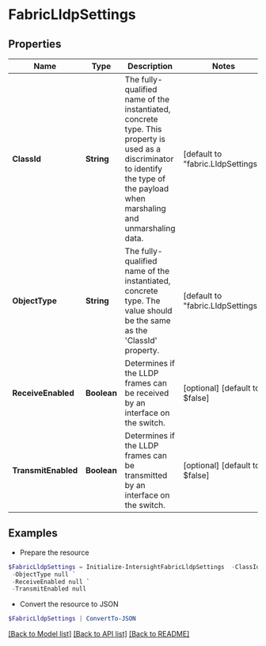 # FabricLldpSettings
## Properties

Name | Type | Description | Notes
------------ | ------------- | ------------- | -------------
**ClassId** | **String** | The fully-qualified name of the instantiated, concrete type. This property is used as a discriminator to identify the type of the payload when marshaling and unmarshaling data. | [default to "fabric.LldpSettings"]
**ObjectType** | **String** | The fully-qualified name of the instantiated, concrete type. The value should be the same as the &#39;ClassId&#39; property. | [default to "fabric.LldpSettings"]
**ReceiveEnabled** | **Boolean** | Determines if the LLDP frames can be received by an interface on the switch. | [optional] [default to $false]
**TransmitEnabled** | **Boolean** | Determines if the LLDP frames can be transmitted by an interface on the switch. | [optional] [default to $false]

## Examples

- Prepare the resource
```powershell
$FabricLldpSettings = Initialize-IntersightFabricLldpSettings  -ClassId null `
 -ObjectType null `
 -ReceiveEnabled null `
 -TransmitEnabled null
```

- Convert the resource to JSON
```powershell
$FabricLldpSettings | ConvertTo-JSON
```

[[Back to Model list]](../README.md#documentation-for-models) [[Back to API list]](../README.md#documentation-for-api-endpoints) [[Back to README]](../README.md)

